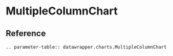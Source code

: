 # MultipleColumnChart

## Reference

```{eval-rst}
.. parameter-table:: datawrapper.charts.MultipleColumnChart
